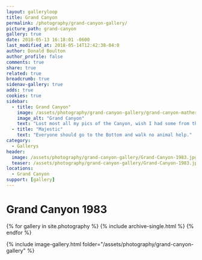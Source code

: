 ```yaml
---
layout: galleryloop
title: Grand Canyon
permalink: /photography/grand-canyon-gallery/
picture_path: grand-canyon
gallery: true
date: 2018-05-13 16:18:01 -0600
last_modified_at: 2018-05-14T12:42:38-04:0
author: Donald Boulton
author_profile: false
comments: true
share: true
related: true
breadcrumb: true
sidenav-gallery: true
adds: true
cookies: true
sidebar:
  - title: Grand Canyon"
    image: /assets/photography/grand-canyon-gallery/grand-canyon-mather.jpg
    image_alt: "Grand Canyon"
    text: "Lost most all my pics of the Canyon, wish I had some from the hike to the bottom"
  - title: "Majestic"
    text: "Everyone should go to the Bottom and walk no animal help."
category:
  - Gallerys
header:
  image: /assets/photography/grand-canyon-gallery/Grand-Canyon-1983.jpg
  teaser: /assets/photography/grand-canyon-gallery/Grand-Canyon-1983.jpg
locations:
  - Grand Canyon
support: [gallery]
---
```

# Grand Canyon 1983

{% for gallery in site.photography %}
  {% include archive-single.html %}
{% endfor %}

{% include image-gallery.html folder="/assets/photography/grand-canyon-gallery" %}